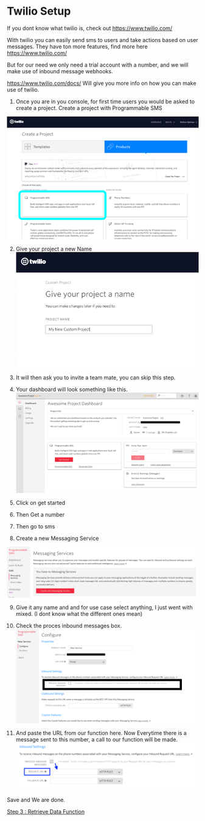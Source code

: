 # Twilio Setup
If you dont know what twilio is, check out https://www.twilio.com/

With twilio you can easily send sms to users and take actions based on user messages. They have ton more features, find more here https://www.twilio.com/

But for our need we only need a trial account with a number, and we will make use of inbound message webhooks. 

https://www.twilio.com/docs/ Will give you more info on how you can make use of twilio. 

1. Once you are in you console, for first time users you would be asked to create a project. Create a project with Programmable SMS

![Programmable SMS](./img/select.png)

2. Give your project a new Name
![Give your Project new Name](./img/name.png)

3. It will then ask you to invite a team mate, you can skip this step.

4. Your dashboard will look something like this.
![Dashboard](./img/dashboard.png)

5. Click on get started
6. Then Get a number

7. Then go to sms
8. Create a new Messaging Service

![Messaging Service](./img/messaging-service.png)

9. Give it any name and and for use case select anything, I just went with mixed. (I dont know what the different ones mean)


10. Check the proces inbound messages box. 
![Select](./img/checkbox.png)
11. And paste the URL from our function here. Now Everytime there is a message sent to this number, a call to our function will be made. 
![Url](./img/paste-url.png)

Save and We are done.

[Step 3 : Retrieve Data Function](./Retrieve-Data.md)